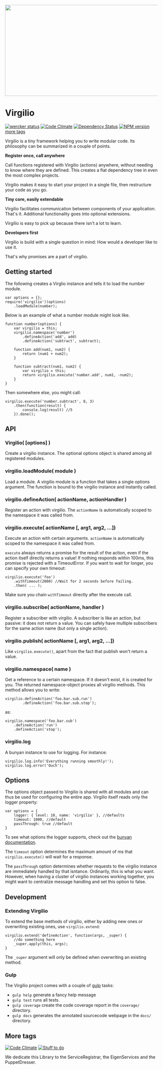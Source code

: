 <a href="https://github.com/icemobilelab/virgilio"><img src="https://raw.githubusercontent.com/icemobilelab/virgilio/master/images/virgilio.png" align="center"  height="300" width="600"/></a>

# Virgilio
[![wercker status](https://app.wercker.com/status/69a7f421e9d59612238df4e8af206558/s/master "wercker status")](https://app.wercker.com/project/bykey/69a7f421e9d59612238df4e8af206558)
[![Code Climate](https://codeclimate.com/github/icemobilelab/virgilio/coverage.png)](https://codeclimate.com/github/icemobilelab/virgilio) [![Dependency Status](https://gemnasium.com/icemobilelab/virgilio.svg)](https://gemnasium.com/icemobilelab/virgilio)
[![NPM version](https://badge.fury.io/js/virgilio.svg)](http://badge.fury.io/js/virgilio)
[more tags](#more-tags)

Virgilio is a tiny framework helping you to write modular code.
Its philosophy can be summarized in a couple of points.

**Register once, call anywhere**

Call functions registered with Virgilio (actions) anywhere, without needing to
know where they are defined. This creates a flat dependency tree in even the most complex projects.

Virgilio makes it easy to start your project in a single file, then restructure
your code as you go.

**Tiny core, easily extendable**

Virgilio facilitates communication between components of your application.
That's it. Additional functionality goes into optional extensions.

Virgilio is easy to pick up because there isn't a lot to learn.

**Developers first**

Virgilio is build with a single question in mind: How would a developer like to
use it.

That's why promises are a part of virgilio.

## Getting started
The following creates a Virglio instance and tells it to load the number module.

    var options = {};
    require('virgilio')(options)
        .loadModule(number);

Below is an example of what a number module might look like.

    function number(options) {
        var virgilio = this;
        virgilio.namespace('number')
            .defineAction('add', add)
            .defineAction('subtract', subtract);

        function add(num1, num2) {
            return (num1 + num2);
        }

        function subtract(num1, num2) {
            var virgilio = this;
            return virgilio.execute('number.add', num1, -num2);
        }
    }

Then somewhere else, you might call:

    virgilio.execute('number.subtract', 8, 3)
        .then(function(result) {
            console.log(result) //5
        }).done();

## API
### Virgilio( [options] )
Create a virgilio instance.
The optional options object is shared among all registered modules.

### virgilio.loadModule( module )
Load a module.
A virgilio module is a function that takes a single options argument.
The function is bound to the virgilio instance and instantly called.

### virgilio.defineAction( actionName, actionHandler )
Register an action with virgilio.
The `actionName` is automatically scoped to the namespace it was called from.

### virgilio.execute( actionName [, arg1, arg2, ...])
Execute an action with certain arguments.
`actionName` is automatically scoped to the namespace it was called from.

`execute` always returns a promise for the result of the action, even if the action itself directly returns a value!
If nothing responds within 100ms, this promise is rejected with a TimeoutError.
If you want to wait for longer, you can specify your own timeout:

    virgilio.execute('foo')
        .withTimeout(2000) //Wait for 2 seconds before failing.
        .then( ... );

Make sure you chain `withTimeout` directly after the execute call.

### virgilio.subscribe( actionName, handler )
Register a subscriber with virgilio.
A subscriber is like an action, but passive: it does not return a value.
You can safely have multiple subscribers for the same action name (but only a single action).

### virgilio.publish( actionName [, arg1, arg2, ...])
Like `virgilio.execute()`, apart from the fact that publish won't return a value.

### virgilio.namespace( name )
Get a reference to a certain namespace.
If it doesn't exist, it is created for you.
The returned namespace-object proxies all virgilio methods.
This method allows you to write:

    virgilio.defineAction('foo.bar.sub.run')
            .defineAction('foo.bar.sub.stop');

as:

    virgilio.namespace('foo.bar.sub')
        .defineAction('run')
        .defineAction('stop');

### virgilio.log
A bunyan instance to use for logging.
For instance:

    virgilio.log.info('Everything running smoothly!');
    virgilio.log.error('Ouch');

## Options
The options object passed to Virgilio is shared with all modules and can thus be used for configuring the entire app.
Virgilio itself reads only the logger property:

    var options = {
        logger: { level: 10, name: 'virgilio' }, //defaults
        timeout: 1000, //default
        passThrough: true //default
    }

To see what options the logger supports, check out the [bunyan documentation](https://github.com/trentm/node-bunyan/blob/master/README.md).

The `timeout` option determines the maximum amount of ms that `virgilio.execute()` will wait for a response.

The `passThrough` option determines whether requests to the virgilio instance are immediately handled by that isntance.
Ordinarily, this is what you want. However, when having a cluster of virgilio instances working together,
you might want to centralize message handling and set this option to false.

## Development

### Extending Virgilio
To extend the base methods of virgilio, either by adding new ones or overwriting
existing ones, use `virgilio.extend`:

    virgilio.extend('defineAction', function(args, _super) {
        //do something here
        _super.apply(this, args);
    }

The `_super` argument will only be defined when overwriting an existing method.

### Gulp
The Virgilio project comes with a couple of [gulp](http://gulpjs.com/) tasks:

- `gulp help` generate a fancy help message
- `gulp test` runs all tests.
- `gulp coverage` create the code coverage report in the `coverage/` directory.
- `gulp docs` generates the annotated sourcecode webpage in the `docs/` directory.

## More tags
[![Code Climate](https://codeclimate.com/github/icemobilelab/virgilio.png)](https://codeclimate.com/github/icemobilelab/virgilio) [![Stuff to do](https://badge.waffle.io/icemobilelab/virgilio.png?label=ready&title=Ready)](https://waffle.io/icemobilelab/virgilio)

We dedicate this Library to the ServiceRegistrar, the EigenServices and the PuppetDresser.
